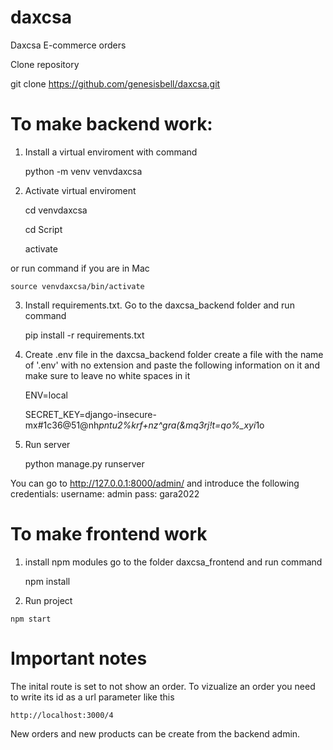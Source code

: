 # daxcsa
Daxcsa E-commerce orders


Clone repository 

  git clone https://github.com/genesisbell/daxcsa.git
  
 
 # To make backend work:
 1. Install a virtual enviroment with command
 
 
 
    python -m venv venvdaxcsa
    
    
 
 2. Activate virtual enviroment
 
     cd venvdaxcsa
     

     cd Script
     

     activate
     

 
 or run command if you are in Mac
 
    source venvdaxcsa/bin/activate
 
 3. Install requirements.txt. Go to the daxcsa_backend folder and run command 
 
 
    pip install -r requirements.txt
    
 
 4. Create .env file
 in the daxcsa_backend folder create a file with the name of '.env' with no extension and paste the following information on it and make sure to leave no white spaces in it
    
    ENV=local
    
    SECRET_KEY=django-insecure-mx#1c36@51@nh*pntu2%krf+nz^gra(&mq3rj!t=qo%_xyi*1o
  
 
 5. Run server
    
    python manage.py runserver
 
 
 You can go to http://127.0.0.1:8000/admin/ and introduce the following credentials:
  username: admin
  pass: gara2022
  
  
  # To make frontend work
  1. install npm modules
  go to the folder daxcsa_frontend and run command
      
      npm install
  
  2. Run project
  
    npm start
    
 # Important notes
 
 The inital route is set to not show an order. To vizualize an order you need to write its id as a url parameter like this 
 
    http://localhost:3000/4
    
 New orders and new products can be create from the backend admin.
  
